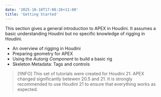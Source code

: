 ```yaml
---
date: '2025-10-18T17:08:26+11:00'
title: 'Getting Started'
---
```


This section gives a general introduction to APEX in Houdini. It assumes a basic understanding Houdini but no specific knowledge of rigging in Houdini. 

- An overview of rigging in Houdini
- Preparing geometry for APEX
- Using the *Autorig Component* to build a basic rig
- Skeleton Metadata: Tags and controls

> [!INFO]
> This set of tutorials were created for Houdini 21. APEX changed significantly betewen 20.5 and 21. It is strongly recommended to use Houdini 21 to ensure that everything works as expected.

